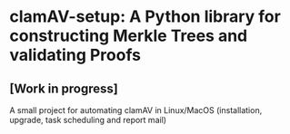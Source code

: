 # clamAV-setup: A Python library for constructing Merkle Trees and validating Proofs

## [Work in progress]

A small project for automating clamAV in Linux/MacOS (installation, upgrade, task scheduling and report mail) 
